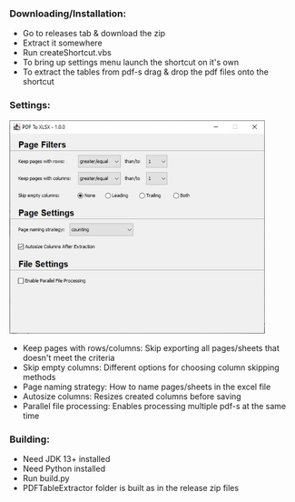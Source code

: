 ### Downloading/Installation:
 - Go to releases tab & download the zip
 - Extract it somewhere
 - Run createShortcut.vbs
 - To bring up settings menu launch the shortcut on it's own
 - To extract the tables from pdf-s drag & drop the pdf files onto the shortcut

### Settings:
 <img src = images/settings.jpg width = 450 height = 375/>
 
 - Keep pages with rows/columns: Skip exporting all pages/sheets that doesn't meet the criteria
 - Skip empty columns: Different options for choosing column skipping methods
 - Page naming strategy: How to name pages/sheets in the excel file
 - Autosize columns: Resizes created columns before saving
 - Parallel file processing: Enables processing multiple pdf-s at the same time

### Building:
 - Need JDK 13+ installed
 - Need Python installed
 - Run build.py
 - PDFTableExtractor folder is built as in the release zip files